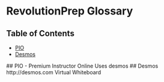 # RevolutionPrep Glossary

## Table of Contents
* [PIO](#pio)
* [Desmos](#desmos)

<a name="pio">
## PIO - Premium Instructor Online
Uses desmos

<a name="desmos">
## Desmos
http://desmos.com
Virtual Whiteboard